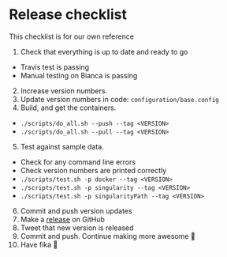# Release checklist
This checklist is for our own reference

1. Check that everything is up to date and ready to go
  - Travis test is passing
  - Manual testing on Bianca is passing
2. Increase version numbers.
3. Update version numbers in code: `configuration/base.config`
4. Build, and get the containers.
  - `./scripts/do_all.sh --push --tag <VERSION>`
  - `./scripts/do_all.sh --pull --tag <VERSION>`
5. Test against sample data.
  - Check for any command line errors
  - Check version numbers are printed correctly
  - `./scripts/test.sh -p docker --tag <VERSION>`
  - `./scripts/test.sh -p singularity --tag <VERSION>`
  - `./scripts/test.sh -p singularityPath --tag <VERSION>`
6. Commit and push version updates
7. Make a [release](https://github.com/SciLifeLab/Sarek/releases) on GitHub
8. Tweet that new version is released
9. Commit and push. Continue making more awesome :metal:
10. Have fika :cake:

